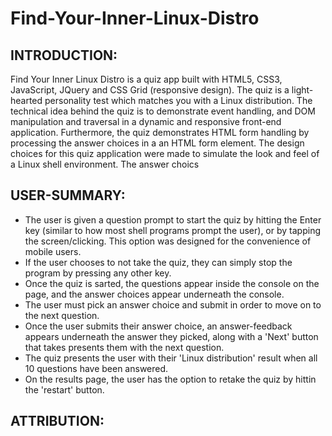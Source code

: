 # Find-Your-Inner-Linux-Distro

INTRODUCTION:
-
Find Your Inner Linux Distro is a quiz app built with HTML5, CSS3, JavaScript, JQuery and CSS Grid (responsive design). 
The quiz is a light-hearted personality test which matches you with a Linux distribution. 
The technical idea behind the quiz is to demonstrate event handling, and DOM manipulation and traversal in a dynamic and responsive front-end application. Furthermore, the quiz demonstrates HTML form handling by processing the answer choices in a an HTML form element. 
The design choices for this quiz application were made to simulate the look and feel of a Linux shell environment.
The answer choics 

USER-SUMMARY:
-
- The user is given a question prompt to start the quiz by hitting the Enter key (similar to how most shell programs prompt the user), or by tapping the screen/clicking. This option was designed for the convenience of mobile users. 
- If the user chooses to not take the quiz, they can simply stop the program by pressing any other key. 
- Once the quiz is sarted, the questions appear inside the console on the page, and the answer choices appear underneath the console. 
- The user must pick an answer choice and submit in order to move on to the next question. 
- Once the user submits their answer choice, an answer-feedback appears underneath the answer they picked, along with a 'Next' button that takes presents them with the next question. 
- The quiz presents the user with their 'Linux distribution' result when all 10 questions have been answered. 
- On the results page, the user has the option to retake the quiz by hittin the 'restart' button. 

ATTRIBUTION:
-
A significant portion of the questions are from the following:
https://www.proprofs.com/quiz-school/story.php?title=Which-Linux-distribution-are-you-1



